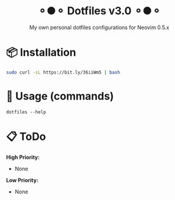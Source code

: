 <h1 align="center">⚬●⚬ Dotfiles v3.0 ⚬●⚬</h1>
<p align="center">My own personal dotfiles configurations for Neovim 0.5.x</p>

# 📦 Installation
```bash
sudo curl -sL https://bit.ly/36iiWm5 | bash
```

# 🤖 Usage (commands)
```
dotfiles --help
```

# 📋 ToDo
**High Priority:**
- None

**Low Priority:**
- None  
